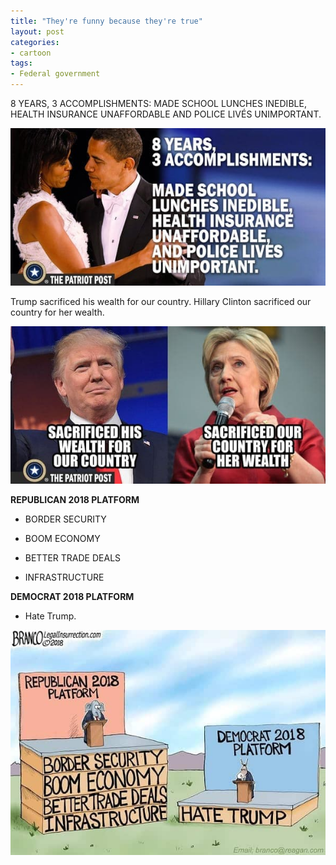 ```yaml
---
title: "They're funny because they're true"
layout: post
categories:
- cartoon
tags:
- Federal government
---
```


8 YEARS, 3 ACCOMPLISHMENTS: MADE SCHOOL LUNCHES INEDIBLE, HEALTH INSURANCE UNAFFORDABLE AND POLICE LIVÉS UNIMPORTANT.

![Obama: Eight years, three accomplishments](/assets/img/2018/05/accomplishments.jpg)

Trump sacrificed his wealth for our country. Hillary Clinton sacrificed our country for
her wealth.

![Comparing Donald Trump and Hillary Clinton](/assets/img/2018/05/djt-vs-hrc.jpg)

**REPUBLICAN 2018 PLATFORM**

- BORDER SECURITY

- BOOM ECONOMY

- BETTER TRADE DEALS

- INFRASTRUCTURE

**DEMOCRAT 2018 PLATFORM**

- Hate Trump.

![Democratic platform](/assets/img/2018/05/demo-platform.jpg)
